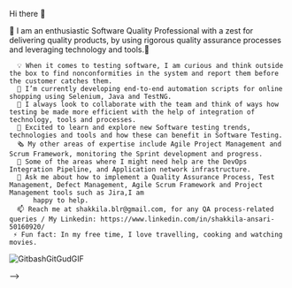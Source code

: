  Hi there 👋

👋 I am an enthusiastic Software Quality Professional with a zest for delivering quality products, by using rigorous quality assurance processes and leveraging technology and tools.👋

      💡 When it comes to testing software, I am curious and think outside the box to find nonconformities in the system and report them before the customer catches them.
      🌱 I’m currently developing end-to-end automation scripts for online shopping using Selenium, Java and TestNG.
      👯 I always look to collaborate with the team and think of ways how testing be made more efficient with the help of integration of technology, tools and processes.
      🔭 Excited to learn and explore new Software testing trends, technologies and tools and how these can benefit in Software Testing.
      🗞️ My other areas of expertise include Agile Project Management and Scrum Framework, monitoring the Sprint development and progress.
      🤔 Some of the areas where I might need help are the DevOps Integration Pipeline, and Application network infrastructure.
      💬 Ask me about how to implement a Quality Assurance Process, Test Management, Defect Management, Agile Scrum Framework and Project Management tools such as Jira,I am 
          happy to help. 
      📫 Reach me at shakkila.blr@gmail.com, for any QA process-related queries / My Linkedin: https://www.linkedin.com/in/shakkila-ansari-50160920/
     ⚡ Fun fact: In my free time, I love travelling, cooking and watching movies.

![GitbashGitGudGIF](https://github.com/user-attachments/assets/d503b1fc-e32c-4a52-a466-abe990d38deb)





  



-->
